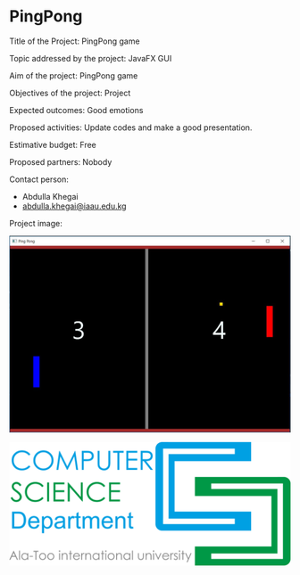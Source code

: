 # PingPong

Title of the Project: PingPong game

Topic addressed by the project: JavaFX GUI

Aim of the project: PingPong game

Objectives of the project: Project 

Expected outcomes: Good emotions

Proposed activities: Update codes and make a good presentation. 

Estimative budget: Free

Proposed partners: Nobody

Contact person:
- Abdulla Khegai
- abdulla.khegai@iaau.edu.kg

Project image:

![Image of project](https://github.com/651289/PingPong/blob/master/img.JPG)

![Image of project](https://github.com/651289/PingPong/blob/master/cs.png)
